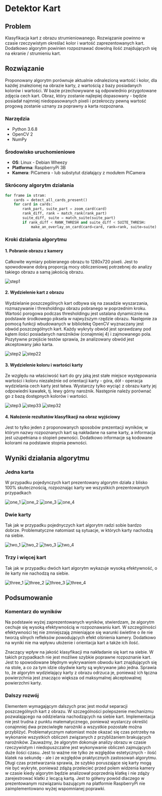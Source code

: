 # Detektor Kart

## Problem

Klasyfikacja kart z obrazu strumieniowanego. Rozwiązanie powinno w czasie rzeczywistym określać kolor i wartość zaprezentowanych kart. Dodatkowo algorytm powinien rozpoznawać dowolną ilość znajdujących się na ekranie / strumieniu kart.

## Rozwiązanie

Proponowany algorytm porównuje aktualnie odnalezioną wartość i kolor, dla każdej znalezionej na obrazie karty, z wartością z bazy posiadanych kolorów i wartości. W bazie przechowywane są odpowiednio przygotowane zdjęcia cech kart. Obraz, który zostanie najlepiej dopasowany - będzie posiadał najmniej niedopasowanych pixeli i przekroczy pewną wartość progową zostanie uznany za poprawny a karta rozpoznana.

### Narzędzia

- Python 3.6.8
- OpenCV 2
- NumPy
  
### Środowisko uruchomieniowe

- **OS**: Linux - Debian Wheezy
- **Platforma**: RaspberryPi 3B
- **Kamera**: PiCamera - lub substytut działający z modułem PiCamera

### Skrócony algorytm działania

```python
for frame in stram:
    cards = detect_all_cards_present()
    for card in cards:
        rank_part, suite_part = zoom_card(card)
        rank_diff, rank = match_rank(rank_part)
        suite_diff, suite = match_suite(suite_part)
        if rank_diff < RANK_THRESH and suite_diff < SUITE_THRESH:
            make_an_overlay_on_card(card=card, rank=rank, suite=suite)
```

### Kroki działania algorytmu

#### 1. Pobranie obrazu z kamery

Całkowite wymiary pobieranego obrazu to 1280x720 pixeli. Jest to spowodowane dobrą proporcją mocy obliczeniowej potrzebnej do analizy takiego obrazu a samą jakością obrazu.

![step1](../images/step1.png)

#### 2. Wydzielenie kart z obrazu

Wydzielanie poszczególnych kart odbywa się na zasadzie wyszarzania, rozmazywanie i thresholdingu obrazu pobranego w poprzednim kroku. Wartość porogowa podczas thresholdingu jest ustalana dynamicznie na podstawie środkowego piksela w najwyższym rzędzie obrazu. Następnie za pomocą funkcji wbudowanych w bibliotekę OpenCV wyznaczany jest obwód poszczególnych kart. Każdy wykryty obwód jest sprawdzany pod kątem ilości posiadanych narożników (conajmniej 4) i zajmowanego pola. Pozytywne przejście testów sprawia, że analizowany obwód jest akceptowany jako karta.

![step2](../images/step2.png)
![step22](../images/step22.png)

#### 3. Wydzielenie koloru i wartości karty

Ze względu na właściwość kart do gry jaką jest stałe miejsce występowania wartości i koloru niezależnie od orientacji karty - góra, dół - operacja wydzielania cech karty jest łatwa. Wystarczy tylko wyciąć z obrazu karty jej odpowiedni kawałek, tj. lewy górny narożnik. Następnie należy porównać go z bazą dostępnych kolorów i wartości.

![step3](../images/step31.png)
![step33](../images/step35.png)
![step32](../images/step33.png)

#### 4. Nałożenie rezultatów klasyfikacji na obraz wyjściowy

Jest to tylko jeden z proponowanych sposobów prezentacji wyników, w którym nazwy rozpoznanych kart są nakładane na same karty, a informacja jest uzupełniana o stopień pewności. Dodatkowo informacje są kodowane kolorami na podstawie stopnia pewności.

## Wyniki działania algorytmu

### Jedna karta

W przypadku pojedynczych kart prezentowany algorytm działa z blisko 100% skutecznością, rozpoznając karty we wszystkich prezentowanych przypadkach

![one_1](../images/one_1.png)
![one_2](../images/one_2.png)
![one_3](../images/one_3.png)
![one_4](../images/one_4.png)

### Dwie karty

Tak jak w przypadku pojednyczych kart algorytm radzi sobie bardzo dobrze. Problematyczne natomiast są sytuacje, w których karty nachodzą na siebie.

![two_1](../images/two_1.png)
![two_2](../images/two_2.png)
![two_3](../images/two_3.png)
![two_4](../images/two_4.png)

### Trzy i więcej kart

Tak jak w przypadku dwóch kart algorytm wykazuje wysoką efektywność, o ile karty nie nachodzą na siebie.

![three_1](../images/three_1.png)
![three_2](../images/three_2.png)
![three_3](../images/three_3.png)
![three_4](../images/three_4.png)

## Podsumowanie

### Komentarz do wyników

Na podstawie wyżej zaprezentowanych wyników, stwierdzam, że algorytm cechuje się wysoką efektywnością w rozpoznawaniu kart. W szczególności efektywności tej nie zmniejszają zmieniające się warunki świetlne o ile nie tworzą silnych refleksów powodujących efekt olśnienia kamery. Dodatkowo na wyniki nie ma wpływu ułożenie i orientacja kart a także ich ilość.

Znaczący wpływ na jakość klasyfikacji ma nakładanie się kart na siebie. W takich przypadkach nie jest możliwe szybkie poprawne rozpoznanie kart. Jest to spowodowane błędnym wykrywaniem obwodu kart znajdujących się na stole, a co za tym idzie obydwie karty są wykrywane jako jedna. Sprawia to, że algorytm wydzielający karty z obrazu odrzuca je, ponieważ ich łączna powierzchnia jest znacząco większa od maksymalnej akceptowalnej powierzchni karty.

### Dalszy rozwój

Elementem wymagającym dalszych prac jest moduł separacji poszczególnych kart z obrazu. W szczególności polepszenie mechanizmu pozwalającego na oddzielania nachodzących na siebie kart. Implementacja nie jest trudna z punktu matematycznego, ponieważ wystarczy określić conajmniej dwa przeciwległe narożniki a wszystkie pozostałe można przybliżyć. Problematycznym natomiast może okazać się czas potrzeby na wykonanie wszystkich obliczeń związanych z przybliżaniem brakujących narożników. Zauważmy, że algorytm dokonuje analizy obrazu w czasie rzeczywistym i niedopuszczalne jest wykonywanie obliczeń zajmujących duże ilości czasu. Jest to ważne nie tylko ze względów estetycznych - ilość klatek na sekundę - ale i ze względów praktycznych zastosowań algorytmu. Długi czas przetwarzania sprawia, że szybko poruszające się karty mogą nie być wykryte, ponieważ zdążą przelecieć przed polem widzenia kamery w czasie kiedy algorytm będzie analizował poprzednią klatkę i nie zdąży zarejestrować klatki z lecącą kartą. Jest to gółwny powód dlaczego w prezentowanym rozwiązaniu bazującym na platformie RaspberryPi nie zaimplementowano wyżej wspomnianej poprawki.
